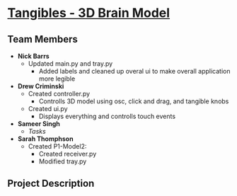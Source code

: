 # [Tangibles - 3D Brain Model](https://github.com/acrimin/tangibles)
## Team Members
* <b>Nick Barrs</b>
  * Updated main.py and tray.py
    * Added labels and cleaned up overal ui to make overall application more legible
* <b>Drew Criminski</b>
  * Created controller.py
    * Controlls 3D model using osc, click and drag, and tangible knobs
  * Created ui.py
    * Displays everything and controlls touch events
* <b>Sameer Singh</b>
  * <i>Tasks</i>
* <b>Sarah Thomphson</b>
  * Created P1-Model2:
    * Created receiver.py
    * Modified tray.py

## Project Description
